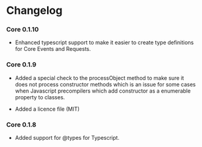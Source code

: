 # Changelog

### Core 0.1.10

- Enhanced typescript support to make it easier to create type definitions for Core Events and Requests.

### Core 0.1.9

- Added a special check to the processObject method to make sure it does not process constructor methods which is an issue 
for some cases when Javascript precompilers which add constructor as a enumerable property to classes.

- Added a licence file (MIT)

### Core 0.1.8

- Added support for @types for Typescript.